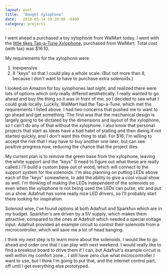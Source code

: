 ```yaml
---
layout: post
title:  "Bought Xylophone"
date:   2016-05-14 19:20:00 -0400
category: projects
---
```


I went ahead a purchased a toy xylophone from WalMart today. I went
with the
[little tikes Tap-a-Tune Xylophone](http://www.littletikes.com/preschool-toddler/music/icat/toddlermusic/tap-a-tune-xylophone/invt/627767),
purchased from WalMart. Total cost (with tax) was $16.10.

My requirements for the xylophone were:

1. Inexpensive
2. 8 "keys" so that I could play a whole scale. (But not more than 8,
   because I don't want to have to purchase extra solenoids.)
   
I looked on Amazon for toy xylophones last night, and realized there
were lots of options which only really differed aesthetically. I really
wanted to go ahead and buy the thing so it was in front of me, so I decided
to see what I could grab locally. Luckily, WalMart had the Tap-a-Tune, which
met the requirements I listed above. I had two concerns that pushed me to
want to go ahead and get something. The first was that the mechanical design
is largely going to be dictated by the dimensions and layout of the
xylophone, so I can't do any of that without the xylophone.
I also know that personal projects that start as ideas have a bad habit of
stalling and then dieing if not started quickly, and I don't want this thing
to stall. For $16, I'm willing to accept the risk that I may have to buy
another one later, but can see positive progress now, reducing the
chance that the project dies.

My current plan is to remove the green base from the xylophone, leaving
the white support and the "keys" (I need to figure out what these are
really called.) I'll build a custom base out of wood, which will connect
to the support system for the solenoids. I'm also planning on putting LEDs
above each of the "keys" somewhere, to add the ability to give a cool
visual show as well. I'm thinking of making the LEDs independent of the
solenoids so even when the xylophone is not being used the LEDs can pulse, etc
and put on a show. Adafruit has some really nice LED drivers, so I'll probably
start there looking for inspiration.

Solenoid wise, I've found options at both Adafruit and Sparkfun which are
in my budget. Sparkfun's are driven by a 5V supply, which makes them
attractive, compared to the ones at Adafruit which needed a special
voltage input. Adafruit provided an example circuit to control their
solenoids from a microcontroller, which will save me a lot of head banging.

I think my next step is to learn more about the solenoids. I would like
to go ahead and order one that I can play with next weekend. I would really
like to find a breakout board to drive them if I can, but Adafruit's example
circuit is well within my comfort zone... I still have zero clue what
microcontroller I want to use, but I think I'm going to put that, and the
internet control part, off until I get everything else prototyped.
